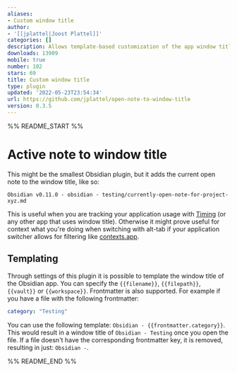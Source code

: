 ```yaml
---
aliases:
- Custom window title
author:
- '[[jplattel|Joost Plattel]]'
categories: []
description: Allows template-based customization of the app window title
downloads: 13909
mobile: true
number: 102
stars: 69
title: Custom window title
type: plugin
updated: '2022-05-23T23:54:34'
url: https://github.com/jplattel/open-note-to-window-title
version: 0.3.5
---
```


%% README_START %%

# Active note to window title

This might be the smallest Obsidian plugin, but it adds the current open note to the window title, like so:

`Obsidian v0.11.0 - obsidian - testing/currently-open-note-for-project-xyz.md`

This is useful when you are tracking your application usage with [Timing](https://timingapp.com/?lang=en) (or any other app that uses window title). Otherwise it might prove useful for context what you're doing when switching with alt-tab if your application switcher allows for filtering like [contexts.app](https://contexts.co/).

## Templating

Through settings of this plugin it is possible to template the window title of the Obsidian app. You can specify the `{{filename}}`, `{{filepath}}`, `{{vault}}` or `{{workspace}}`. Frontmatter is also supported. For example if you have a file with the following frontmatter:

```yaml
category: "Testing"
```

You can use the following template: `Obsidian - {{frontmatter.category}}`. This would result in a window title of `Obsidian - Testing` once you open the file. If a file doesn't have the corresponding frontmatter key, it is removed, resulting in just: `Obsidian -`. 

%% README_END %%